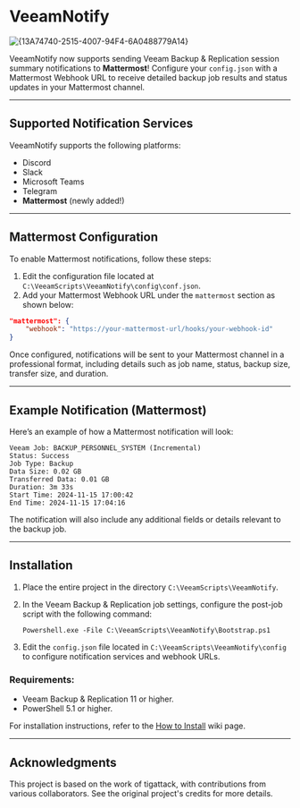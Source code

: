 
# VeeamNotify

![{13A74740-2515-4007-94F4-6A0488779A14}](https://github.com/user-attachments/assets/e7b00ba8-4347-42f2-924d-ece0102594a5)

VeeamNotify now supports sending Veeam Backup & Replication session summary notifications to **Mattermost**! Configure your `config.json` with a Mattermost Webhook URL to receive detailed backup job results and status updates in your Mattermost channel.

---

## Supported Notification Services

VeeamNotify supports the following platforms:
* Discord
* Slack
* Microsoft Teams
* Telegram
* **Mattermost** (newly added!)

---

## Mattermost Configuration

To enable Mattermost notifications, follow these steps:

1. Edit the configuration file located at `C:\VeeamScripts\VeeamNotify\config\conf.json`.
2. Add your Mattermost Webhook URL under the `mattermost` section as shown below:

```json
"mattermost": {
    "webhook": "https://your-mattermost-url/hooks/your-webhook-id"
}
```

Once configured, notifications will be sent to your Mattermost channel in a professional format, including details such as job name, status, backup size, transfer size, and duration.

---

## Example Notification (Mattermost)

Here’s an example of how a Mattermost notification will look:

```
Veeam Job: BACKUP_PERSONNEL_SYSTEM (Incremental)
Status: Success
Job Type: Backup
Data Size: 0.02 GB
Transferred Data: 0.01 GB
Duration: 3m 33s
Start Time: 2024-11-15 17:00:42
End Time: 2024-11-15 17:04:16
```

The notification will also include any additional fields or details relevant to the backup job.

---

## Installation

1. Place the entire project in the directory `C:\VeeamScripts\VeeamNotify`.
2. In the Veeam Backup & Replication job settings, configure the post-job script with the following command:

   ```plaintext
   Powershell.exe -File C:\VeeamScripts\VeeamNotify\Bootstrap.ps1
   ```

3. Edit the `config.json` file located in `C:\VeeamScripts\VeeamNotify\config` to configure notification services and webhook URLs.
### Requirements:
* Veeam Backup & Replication 11 or higher.
* PowerShell 5.1 or higher.

For installation instructions, refer to the [How to Install](https://github.com/tigattack/VeeamNotify/wiki/%F0%9F%94%A7-How-to-Install) wiki page.

---

## Acknowledgments

This project is based on the work of tigattack, with contributions from various collaborators. See the original project's credits for more details.
